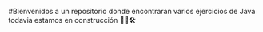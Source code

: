 #Bienvenidos a un repositorio donde encontraran varios ejercicios de Java todavia estamos en construcción 👷‍♂️🛠️
